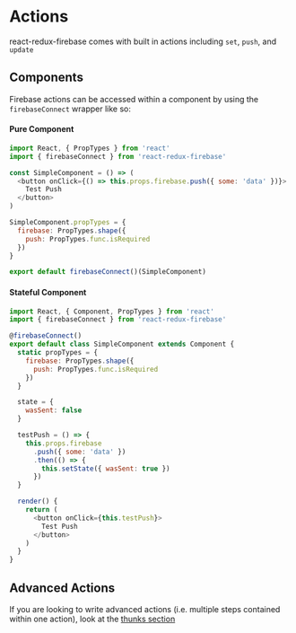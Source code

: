 # Actions
react-redux-firebase comes with built in actions including `set`, `push`, and `update`

## Components
Firebase actions can be accessed within a component by using the `firebaseConnect` wrapper like so:

#### Pure Component
```js
import React, { PropTypes } from 'react'
import { firebaseConnect } from 'react-redux-firebase'

const SimpleComponent = () => (
  <button onClick={() => this.props.firebase.push({ some: 'data' })}>
    Test Push
  </button>
)

SimpleComponent.propTypes = {
  firebase: PropTypes.shape({
    push: PropTypes.func.isRequired
  })
}

export default firebaseConnect()(SimpleComponent)
```
#### Stateful Component

```js
import React, { Component, PropTypes } from 'react'
import { firebaseConnect } from 'react-redux-firebase'

@firebaseConnect()
export default class SimpleComponent extends Component {
  static propTypes = {
    firebase: PropTypes.shape({
      push: PropTypes.func.isRequired
    })
  }

  state = {
    wasSent: false
  }

  testPush = () => {
    this.props.firebase
      .push({ some: 'data' })
      .then(() => {
        this.setState({ wasSent: true })
      })
  }

  render() {
    return (
      <button onClick={this.testPush}>
        Test Push
      </button>
    )
  }
}
```

## Advanced Actions

If you are looking to write advanced actions (i.e. multiple steps contained within one action), look at the [thunks section](/docs/recipes/thunks)
